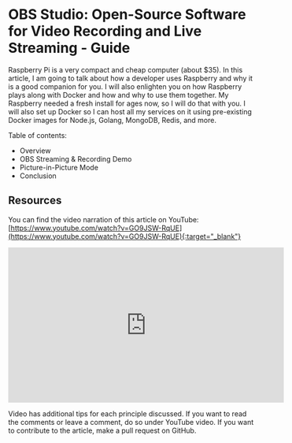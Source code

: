 # OBS Studio: Open-Source Software for Video Recording and Live Streaming - Guide
Raspberry Pi is a very compact and cheap computer (about $35). In this article, I am going to talk about how a developer uses Raspberry and why it is a good companion for you. I will also enlighten you on how Raspberry plays along with Docker and how and why to use them together. My Raspberry needed a fresh install for ages now, so I will do that with you. I will also set up Docker so I can host all my services on it using pre-existing Docker images for Node.js, Golang, MongoDB, Redis, and more.

Table of contents:
* Overview
* OBS Streaming & Recording Demo
* Picture-in-Picture Mode
* Conclusion

## Resources
You can find the video narration of this article on YouTube: [https://www.youtube.com/watch?v=GO9JSW-RqUE](https://www.youtube.com/watch?v=GO9JSW-RqUE){:target="_blank"}

<iframe width="560" height="315" src="https://www.youtube.com/embed/GO9JSW-RqUE" frameborder="0" allow="accelerometer; autoplay; encrypted-media; gyroscope; picture-in-picture" allowfullscreen></iframe>

Video has additional tips for each principle discussed. If you want to read the comments or leave a comment, do so under YouTube video. If you want to contribute to the article, make a pull request on GitHub.
